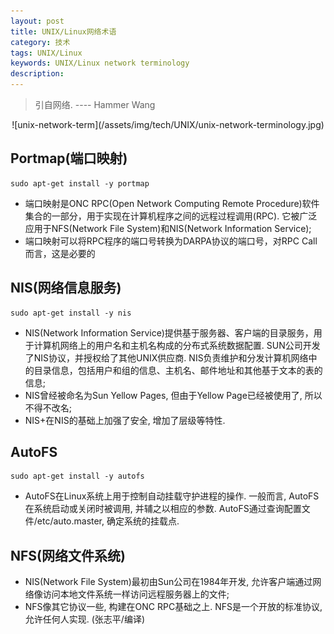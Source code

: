 ```yaml
---
layout: post
title: UNIX/Linux网络术语
category: 技术
tags: UNIX/Linux
keywords: UNIX/Linux network terminology
description: 
---
```


> 引自网络. ---- Hammer Wang


<center>  
![unix-network-term](/assets/img/tech/UNIX/unix-network-terminology.jpg)
</center>  

## Portmap(端口映射)  

```
sudo apt-get install -y portmap
```  
  
- 端口映射是ONC RPC(Open Network Computing Remote Procedure)软件集合的一部分，用于实现在计算机程序之间的远程过程调用(RPC). 它被广泛应用于NFS(Network File System)和NIS(Network Information Service);  
- 端口映射可以将RPC程序的端口号转换为DARPA协议的端口号，对RPC Call而言，这是必要的  


## NIS(网络信息服务)  
  
```
sudo apt-get install -y nis
```  

- NIS(Network Information Service)提供基于服务器、客户端的目录服务，用于计算机网络上的用户名和主机名构成的分布式系统数据配置. SUN公司开发了NIS协议，并授权给了其他UNIX供应商. NIS负责维护和分发计算机网络中的目录信息，包括用户和组的信息、主机名、邮件地址和其他基于文本的表的信息;  
- NIS曾经被命名为Sun Yellow Pages, 但由于Yellow Page已经被使用了, 所以不得不改名;  
- NIS+在NIS的基础上加强了安全, 增加了层级等特性.  


## AutoFS  

```
sudo apt-get install -y autofs 
```   

- AutoFS在Linux系统上用于控制自动挂载守护进程的操作. 一般而言, AutoFS在系统启动或关闭时被调用, 并辅之以相应的参数. AutoFS通过查询配置文件/etc/auto.master, 确定系统的挂载点.  



## NFS(网络文件系统)  

- NIS(Network File System)最初由Sun公司在1984年开发, 允许客户端通过网络像访问本地文件系统一样访问远程服务器上的文件;  
- NFS像其它协议一些, 构建在ONC RPC基础之上. NFS是一个开放的标准协议, 允许任何人实现. (张志平/编译)